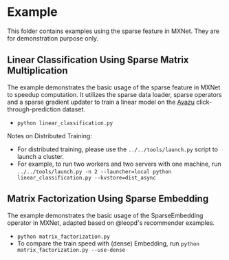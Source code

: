 Example
===========
This folder contains examples using the sparse feature in MXNet. They are for demonstration purpose only.

## Linear Classification Using Sparse Matrix Multiplication

The example demonstrates the basic usage of the sparse feature in MXNet to speedup computation. It utilizes the sparse data loader, sparse operators and a sparse gradient updater to train a linear model on the [Avazu](https://www.csie.ntu.edu.tw/~cjlin/libsvmtools/datasets/binary.html#avazu) click-through-prediction dataset.

- `python linear_classification.py`

Notes on Distributed Training:

- For distributed training, please use the `../../tools/launch.py` script to launch a cluster.
- For example, to run two workers and two servers with one machine, run `../../tools/launch.py -n 2 --launcher=local python linear_classification.py --kvstore=dist_async`

## Matrix Factorization Using Sparse Embedding

The example demonstrates the basic usage of the SparseEmbedding operator in MXNet, adapted based on @leopd's recommender examples.

- `python matrix_factorization.py`
- To compare the train speed with (dense) Embedding, run `python matrix_factorization.py --use-dense`

